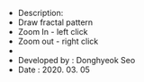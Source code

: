  * Description:
 * Draw fractal pattern
 * Zoom In - left click
 * Zoom out - right click
 * 
 * Developed by : Donghyeok Seo
 * Date : 2020. 03. 05